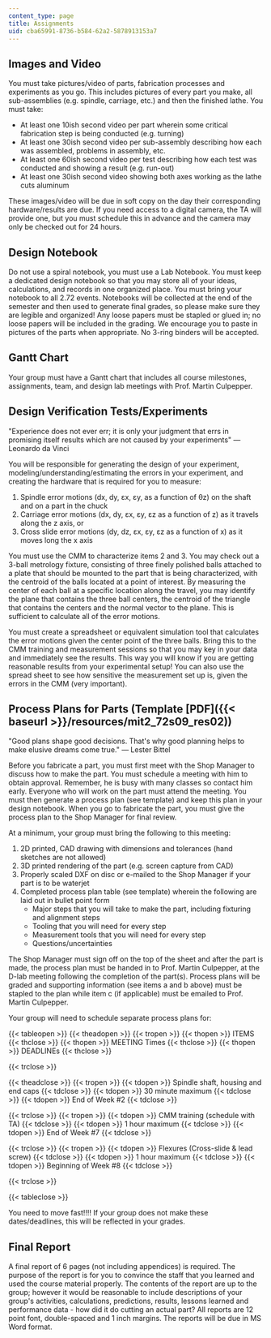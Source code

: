 ```yaml
---
content_type: page
title: Assignments
uid: cba65991-8736-b584-62a2-5878913153a7
---
```


Images and Video
----------------

You must take pictures/video of parts, fabrication processes and experiments as you go. This includes pictures of every part you make, all sub-assemblies (e.g. spindle, carriage, etc.) and then the finished lathe. You must take:

*   At least one 10ish second video per part wherein some critical fabrication step is being conducted (e.g. turning)
*   At least one 30ish second video per sub-assembly describing how each was assembled, problems in assembly, etc.
*   At least one 60ish second video per test describing how each test was conducted and showing a result (e.g. run-out)
*   At least one 30ish second video showing both axes working as the lathe cuts aluminum

These images/video will be due in soft copy on the day their corresponding hardware/results are due. If you need access to a digital camera, the TA will provide one, but you must schedule this in advance and the camera may only be checked out for 24 hours.

Design Notebook
---------------

Do not use a spiral notebook, you must use a Lab Notebook. You must keep a dedicated design notebook so that you may store all of your ideas, calculations, and records in one organized place. You must bring your notebook to all 2.72 events. Notebooks will be collected at the end of the semester and then used to generate final grades, so please make sure they are legible and organized! Any loose papers must be stapled or glued in; no loose papers will be included in the grading. We encourage you to paste in pictures of the parts when appropriate. No 3-ring binders will be accepted.

Gantt Chart
-----------

Your group must have a Gantt chart that includes all course milestones, assignments, team, and design lab meetings with Prof. Martin Culpepper.

Design Verification Tests/Experiments
-------------------------------------

"Experience does not ever err; it is only your judgment that errs in promising itself results which are not caused by your experiments" — Leonardo da Vinci

You will be responsible for generating the design of your experiment, modeling/understanding/estimating the errors in your experiment, and creating the hardware that is required for you to measure:

1.  Spindle error motions (dx, dy, εx, εy, as a function of θz) on the shaft and on a part in the chuck
2.  Carriage error motions (dx, dy, εx, εy, εz as a function of z) as it travels along the z axis, or
3.  Cross slide error motions (dy, dz, εx, εy, εz as a function of x) as it moves long the x axis

You must use the CMM to characterize items 2 and 3. You may check out a 3-ball metrology fixture, consisting of three finely polished balls attached to a plate that should be mounted to the part that is being characterized, with the centroid of the balls located at a point of interest. By measuring the center of each ball at a specific location along the travel, you may identify the plane that contains the three ball centers, the centroid of the triangle that contains the centers and the normal vector to the plane. This is sufficient to calculate all of the error motions.

You must create a spreadsheet or equivalent simulation tool that calculates the error motions given the center point of the three balls. Bring this to the CMM training and measurement sessions so that you may key in your data and immediately see the results. This way you will know if you are getting reasonable results from your experimental setup! You can also use the spread sheet to see how sensitive the measurement set up is, given the errors in the CMM (very important).

Process Plans for Parts (Template [PDF]({{< baseurl >}}/resources/mit2_72s09_res02))
------------------------------------------------------------------------------------

"Good plans shape good decisions. That's why good planning helps to make elusive dreams come true." — Lester Bittel

Before you fabricate a part, you must first meet with the Shop Manager to discuss how to make the part. You must schedule a meeting with him to obtain approval. Remember, he is busy with many classes so contact him early. Everyone who will work on the part must attend the meeting. You must then generate a process plan (see template) and keep this plan in your design notebook. When you go to fabricate the part, you must give the process plan to the Shop Manager for final review.

At a minimum, your group must bring the following to this meeting:

1.  2D printed, CAD drawing with dimensions and tolerances (hand sketches are not allowed)
2.  3D printed rendering of the part (e.g. screen capture from CAD)
3.  Properly scaled DXF on disc or e-mailed to the Shop Manager if your part is to be waterjet
4.  Completed process plan table (see template) wherein the following are laid out in bullet point form
    *   Major steps that you will take to make the part, including fixturing and alignment steps
    *   Tooling that you will need for every step
    *   Measurement tools that you will need for every step
    *   Questions/uncertainties

The Shop Manager must sign off on the top of the sheet and after the part is made, the process plan must be handed in to Prof. Martin Culpepper, at the D-lab meeting following the completion of the part(s). Process plans will be graded and supporting information (see items a and b above) must be stapled to the plan while item c (if applicable) must be emailed to Prof. Martin Culpepper.

Your group will need to schedule separate process plans for:

{{< tableopen >}}
{{< theadopen >}}
{{< tropen >}}
{{< thopen >}}
ITEMS
{{< thclose >}}
{{< thopen >}}
MEETING Times
{{< thclose >}}
{{< thopen >}}
DEADLINEs
{{< thclose >}}

{{< trclose >}}

{{< theadclose >}}
{{< tropen >}}
{{< tdopen >}}
Spindle shaft, housing and end caps
{{< tdclose >}}
{{< tdopen >}}
30 minute maximum
{{< tdclose >}}
{{< tdopen >}}
End of Week #2
{{< tdclose >}}

{{< trclose >}}
{{< tropen >}}
{{< tdopen >}}
CMM training (schedule with TA)
{{< tdclose >}}
{{< tdopen >}}
1 hour maximum
{{< tdclose >}}
{{< tdopen >}}
End of Week #7
{{< tdclose >}}

{{< trclose >}}
{{< tropen >}}
{{< tdopen >}}
Flexures (Cross-slide & lead screw)
{{< tdclose >}}
{{< tdopen >}}
1 hour maximum
{{< tdclose >}}
{{< tdopen >}}
Beginning of Week #8
{{< tdclose >}}

{{< trclose >}}

{{< tableclose >}}

You need to move fast!!!! If your group does not make these dates/deadlines, this will be reflected in your grades.

Final Report
------------

A final report of 6 pages (not including appendices) is required. The purpose of the report is for you to convince the staff that you learned and used the course material properly. The contents of the report are up to the group; however it would be reasonable to include descriptions of your group's activities, calculations, predictions, results, lessons learned and performance data - how did it do cutting an actual part? All reports are 12 point font, double-spaced and 1 inch margins. The reports will be due in MS Word format.